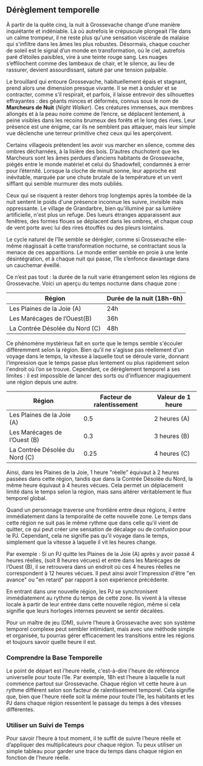 ## Dérèglement temporelle
À partir de la quête cinq, la nuit à Grossevache change d'une manière inquiétante et indéniable. Là où autrefois le crépuscule plongeait l'île dans un calme trompeur, il ne reste plus qu'une sensation viscérale de malaise qui s'infiltre dans les âmes les plus robustes. Désormais, chaque coucher de soleil est le signal d’un monde en transformation, où le ciel, autrefois paré d’étoiles paisibles, vire à une teinte rouge sang. Les nuages s’effilochent comme des lambeaux de chair, et le silence, au lieu de rassurer, devient assourdissant, saturé par une tension palpable.

Le brouillard qui entoure Grossevache, habituellement épais et stagnant, prend alors une dimension presque vivante. Il se met à onduler et
se contracter, comme s’il respirait, et parfois, il laisse entrevoir des silhouettes effrayantes : des géants minces et déformés, connus sous le nom de **Marcheurs de Nuit** (_Night Walker_). Ces créatures immenses, aux membres allongés et à la peau noire comme de l’encre, se déplacent lentement, à peine visibles dans les recoins brumeux des forêts et le long des rives. Leur présence est une énigme, car ils ne
semblent pas attaquer, mais leur simple vue déclenche une terreur primitive chez ceux qui les aperçoivent.

Certains villageois prétendent les avoir vus marcher en silence, comme des ombres décharnées, à la lisière des bois. D’autres chuchotent que les Marcheurs sont les âmes perdues d’anciens habitants de Grossevache, piégés entre le monde matériel et celui du Shadowfell, condamnés à errer pour l’éternité. Lorsque la cloche de minuit sonne, leur approche est inévitable, marquée par une chute brutale de la température et un vent sifflant qui semble murmurer des mots oubliés.

Ceux qui se risquent à rester dehors trop longtemps après la tombée de la nuit sentent le poids d'une présence inconnue les suivre, invisible
mais oppressante. Le village de Grandarbre, bien qu'illuminé par sa lumière artificielle, n'est plus un refuge. Des lueurs étranges apparaissent aux fenêtres, des formes floues se déplacent dans les ombres, et chaque coup de vent porte avec lui des rires étouffés ou des pleurs lointains.

Le cycle naturel de l'île semble se dérégler, comme si Grossevache elle-même réagissait à cette transformation nocturne, se contractant sous la menace de ces apparitions. Le monde entier semble en proie à une lente désintégration, et à chaque nuit qui passe, l’île s’enfonce davantage dans un cauchemar éveillé.

Ce n’est pas tout : la durée de la nuit varie étrangement selon les régions de Grossevache. Voici un aperçu du temps nocturne dans chaque
zone :

| Région | Durée de la nuit (18h-6h)|
|--------|--------------------------|
| Les Plaines de la Joie (A) | 24h |
| Les Marécages de l’Ouest(B) | 36h |
| La Contrée Désolée du Nord (C) | 48h |

Ce phénomène mystérieux fait en sorte que le temps semble s'écouler différemment selon la région. Bien qu'il ne s'agisse pas réellement d'un
voyage dans le temps, la vitesse à laquelle tout se déroule varie, donnant l’impression que le temps passe plus lentement ou plus rapidement selon l'endroit où l’on se trouve. Cependant, ce dérèglement temporel a ses limites : il est impossible de lancer des sorts ou d’influencer
magiquement une région depuis une autre.

| Région | Facteur de ralentissement | Valeur de 1 heure |
|--------|---------------------------|-------------------|
|Les Plaines de la Joie (A) | 0.5 | 2 heures (A)|
|Les Marécages de l’Ouest (B) | 0.3 | 3 heures (B)|
|La Contrée Désolée du Nord (C) | 0.25 | 4 heures (C)|

Ainsi, dans les Plaines de la Joie, 1 heure "réelle" équivaut à 2 heures passées dans cette région, tandis que dans la Contrée Désolée du Nord, la même heure équivaut à 4 heures vécues. Cela permet un déplacement limité dans le temps selon la région, mais sans altérer véritablement le flux temporel global.

Quand un personnage traverse une frontière entre deux régions, il entre immédiatement dans la temporalité de cette nouvelle zone. Le temps dans cette région ne suit pas le même rythme que dans celle qu'il vient de quitter, ce qui peut créer une sensation de décalage ou de confusion pour le PJ. Cependant, cela ne signifie pas qu'il voyage dans le temps, simplement que la vitesse à laquelle il vit les heures change.

Par exemple :
Si un PJ quitte les Plaines de la Joie (A) après y avoir passé 4 heures réelles, (soit 8 heures vécues) et entre dans les Marécages de l’Ouest (B), il se retrouvera dans un endroit où ces 4 heures réelles ne correspondent à 12 heures vécues. Il peut ainsi avoir l'impression d'être "en avance" ou "en retard" par rapport à son expérience précédente.

En entrant dans une nouvelle région, les PJ se synchronisent immédiatement au rythme du temps de cette zone. Ils vivent à la vitesse locale à
partir de leur entrée dans cette nouvelle région, même si cela signifie que leurs horloges internes peuvent se sentir décalées. 

Pour un maître de jeu (DM), suivre l’heure à Grossevache avec son système temporel complexe peut sembler intimidant, mais avec une méthode
simple et organisée, tu pourras gérer efficacement les transitions entre les régions et toujours savoir quelle heure il est.

### Comprendre la Base Temporelle
Le point de départ est l’heure réelle, c'est-à-dire l'heure de référence universelle pour toute l’île. Par exemple, 18h est l’heure à laquelle la nuit commence partout sur Grossevache. Chaque région vit cette heure à un rythme différent selon son facteur de ralentissement temporel. Cela signifie que, bien que l'heure réelle soit la même pour toute l’île, les habitants et les PJ dans chaque région ressentent le passage du temps à des vitesses différentes.

### Utiliser un Suivi de Temps
Pour savoir l’heure à tout moment, il te suffit de suivre l’heure réelle et d’appliquer des multiplicateurs pour chaque région. Tu peux utiliser un simple tableau pour garder une trace du temps dans chaque région en fonction de l'heure réelle.